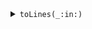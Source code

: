 <details><summary markdown="span"><code>toLines(_:in:)</code></summary>

```swift
public func toLines(_ txt : [(TermColor,TermStyle,String)], in width: Int) -> [([(TermColor,TermStyle)], String)]
```

</details>